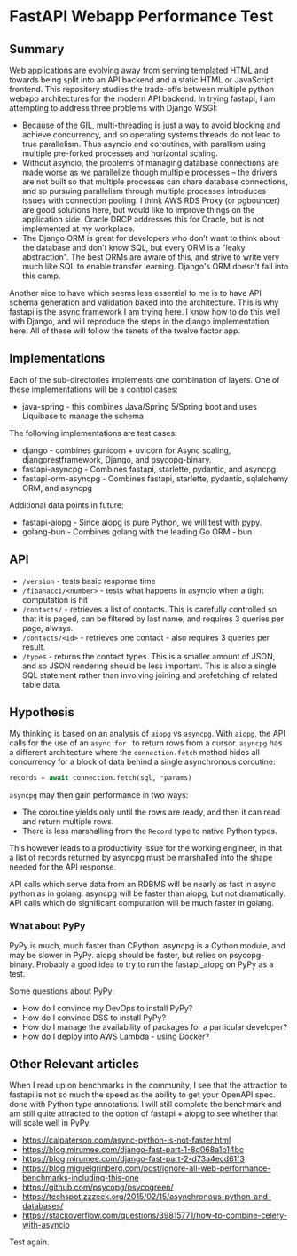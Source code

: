 # FastAPI Webapp Performance Test

## Summary

Web applications are evolving away from serving templated HTML and towards being split into an API backend and a static HTML or JavaScript frontend. This repository studies the trade-offs between multiple python webapp architectures for the modern API backend. In trying fastapi, I am attempting to address three problems with Django WSGI:

* Because of the GIL, multi-threading is just a way to avoid blocking and achieve concurrency, and so operating systems threads do not lead to true parallelism.  Thus asyncio and coroutines, with parallism using multiple pre-forked processes and horizontal scaling.
* Without asyncio, the problems of managing database connections are made worse as we parallelize though multiple processes – the drivers are not built so that multiple processes can share database connections, and so pursuing parallelism through multiple processes introduces issues with connection pooling.  I think AWS RDS Proxy (or pgbouncer) are good solutions here, but would like to improve things on the application side. Oracle DRCP addresses this for Oracle, but is not implemented at my workplace.
* The Django ORM is great for developers who don’t want to think about the database and don’t know SQL, but every ORM is a "leaky abstraction".  The best ORMs are aware of this, and strive to write very much like SQL to enable transfer learning. Django's ORM doesn’t fall into this camp.

Another nice to have which seems less essential to me is to have API schema generation and validation baked into the architecture. This is why fastapi is the async framework I am trying here. I know how to do this well with Django, and will reproduce the steps in the django implementation here.  All of these will follow the tenets of the twelve factor app.

## Implementations

Each of the sub-directories implements one combination of layers. One of these implementations will be a control cases:

- java-spring - this combines Java/Spring 5/Spring boot and uses Liquibase to manage the schema

The following implementations are test cases:

- django - combines gunicorn + uvicorn for Async scaling, djangorestframework, Django, and psycopg-binary.
- fastapi-asyncpg - Combines fastapi, starlette, pydantic, and asyncpg.
- fastapi-orm-asyncpg - Combines fastapi, starlette, pydantic, sqlalchemy ORM, and asyncpg

Additional data points in future:

- fastapi-aiopg - Since aiopg is pure Python, we will test with pypy.
- golang-bun - Combines golang with the leading Go ORM - bun


## API

- `/version` - tests basic response time
- `/fibanacci/<number>` - tests what happens in asyncio when a tight computation is hit
- `/contacts/` - retrieves a list of contacts.  This is carefully controlled so that it is paged,
can be filtered by last name, and requires 3 queries per page, always.
- `/contacts/<id>` - retrieves one contact - also requires 3 queries per result.
- `/type`s - returns the contact types.  This is a smaller amount of JSON, and so JSON rendering should be less important. This is also a single SQL statement rather than involving joining and prefetching of related table data.

## Hypothesis

My thinking is based on an analysis of `aiopg` vs `asyncpg`.  With `aiopg`, the API calls for the use of an `async for ` to return rows from a cursor. `asyncpg` has a different architecture where the `connection.fetch` method hides all concurrency for a block of data behind a single asynchronous coroutine:

```python
records = await connection.fetch(sql, *params)
```

`asyncpg` may then gain performance in two ways:
- The coroutine yields only until the rows are ready, and then it can read and return multiple rows.
- There is less marshalling from the `Record` type to native Python types.

This however leads to a productivity issue for the working engineer, in that a list of records returned by asyncpg must be marshalled into the shape needed for the API response.

API calls which serve data from an RDBMS will be nearly as fast in async python as in golang. asyncpg will be faster than aiopg, but not dramatically. API calls which do significant computation will be much faster in golang.

### What about PyPy

PyPy is much, much faster than CPython. asyncpg is a Cython 
module, and may be slower in PyPy. aiopg should be faster,
but relies on psycopg-binary.  Probably a good idea to try
to run the fastapi_aiopg on PyPy as a test. 

Some questions about PyPy:
- How do I convince my DevOps to install PyPy?
- How do I convince DSS to install PyPy?
- How do I manage the availability of packages for 
  a particular developer?
- How do I deploy into AWS Lambda - using Docker?

## Other Relevant articles

When I read up on benchmarks in the community, I see that the attraction to fastapi is not so much the speed as the ability to get your OpenAPI spec. done with Python
type annotations. I will still complete the benchmark and am still quite attracted to the option of fastapi + aiopg to see whether that will scale well in PyPy.

- https://calpaterson.com/async-python-is-not-faster.html
- https://blog.mirumee.com/django-fast-part-1-8d068a1b14bc
- https://blog.mirumee.com/django-fast-part-2-d73a4ecd61f3
- https://blog.miguelgrinberg.com/post/ignore-all-web-performance-benchmarks-including-this-one
- https://github.com/psycopg/psycogreen/
- https://techspot.zzzeek.org/2015/02/15/asynchronous-python-and-databases/
- https://stackoverflow.com/questions/39815771/how-to-combine-celery-with-asyncio

Test again.
